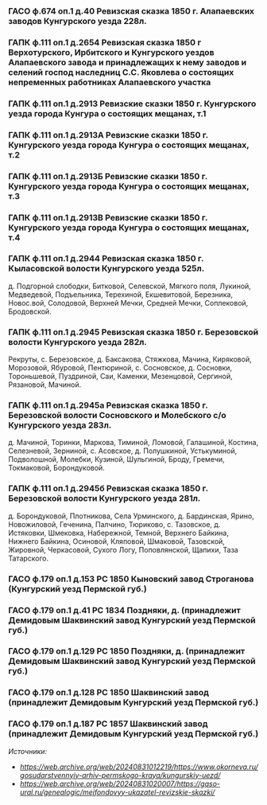 ### ГАСО ф.674 оп.1 д.40 Ревизская сказка 1850 г. Алапаевских заводов Кунгурского уезда 228л.

### ГАПК ф.111 оп.1 д.2654 Ревизская сказка 1850 г Верхотурского, Ирбитского и Кунгурского уездов Алапаевского завода и принадлежащих к нему заводов и селений господ наследниц С.С. Яковлева о состоящих непременных работниках Алапаевского участка

### ГАПК ф.111 оп.1 д.2913 Ревизские сказки 1850 г. Кунгурского уезда города Кунгура о состоящих мещанах, т.1
### ГАПК ф.111 оп.1 д.2913А	Ревизские сказки 1850 г. Кунгурского уезда города Кунгура о состоящих мещанах, т.2
### ГАПК ф.111 оп.1 д.2913Б	Ревизские сказки 1850 г. Кунгурского уезда города Кунгура о состоящих мещанах, т.3
### ГАПК ф.111 оп.1 д.2913В	Ревизские сказки 1850 г. Кунгурского уезда города Кунгура о состоящих мещанах, т.4

### ГАПК ф.111 оп.1 д.2944 Ревизская сказка 1850 г. Кыласовской волости Кунгурского уезда 525л.

д. Подгорной слободки, Битковой, Селевской, Мягкого поля, Лукиной, Медведевой, Подъельника, Терехиной, Екшевитовой, Березника, Новос.вой, Солодовой, Верхней Мечки, Средней Мечки, Соплековой, Бродовской.

### ГАПК ф.111 оп.1 д.2945 Ревизская сказка 1850 г. Березовской волости Кунгурского уезда 282л.

Рекруты, с. Березовское, д. Баксакова, Стяжкова, Мачина, Киряковой, Морозовой, Ябуровой, Пентюриной, с. Сосновское, д. Сосновки, Тороньшевой, Пуздриной, Саи, Каменки, Мезенцовой, Сергиной, Рязановой, Мачиной.

### ГАПК ф.111 оп.1 д.2945а Ревизская сказка 1850 г. Березовской волости Сосновского и Молебского с/о Кунгурского уезда 283л.

д. Мачиной, Торинки, Маркова, Тиминой, Ломовой, Галашиной, Костина, Селезневой, Зерниной, с. Асовское, д. Полушкиной, Устькуминой, Подволошной, Молебки, Кузиной, Шульгиной, Броду, Гремечи, Токмаковой, Борондуковой.

### ГАПК ф.111 оп.1 д.2945б Ревизская сказка 1850 г. Березовской волости Кунгурского уезда 281л.

д. Борондуковой, Плотникова, Села Урминского, д. Бардинская, Ярино, Новожиловой, Геченина, Палчино, Тюриково, с. Тазовское, д. Истяковки, Шмековка, Набережной, Темной, Верхнего Байкина, Нижнего Байкина, Осиновой, Кляповой, Шмаковой, Тазовской, Жировной, Черкасовой, Сухого Логу, Поповлянской, Щапихи, Таза Татарского.

### ГАСО ф.179 оп.1 д.153 РС 1850 Кыновский завод Строганова (Кунгурский уезд Пермской губ.)
### ГАСО ф.179 оп.1 д.41 РС 1834 Поздняки, д. (принадлежит Демидовым Шаквинский завод Кунгурский уезд Пермской губ.)
### ГАСО ф.179 оп.1 д.129 РС 1850 Поздняки, д. (принадлежит Демидовым Шаквинский завод Кунгурский уезд Пермской губ.)
### ГАСО ф.179 оп.1 д.128 РС 1850 Шаквинский завод (принадлежит Демидовым Кунгурский уезд Пермской губ.)
### ГАСО ф.179 оп.1 д.187 РС 1857 Шаквинский завод (принадлежит Демидовым Кунгурский уезд Пермской губ.)

_Источники:_

* _https://web.archive.org/web/20240831012219/https://www.okorneva.ru/gosudarstvennyiy-arhiv-permskogo-kraya/kungurskiy-uezd/_
* _https://web.archive.org/web/20240831020007/https://gaso-ural.ru/genealogic/mejfondovyy-ukazatel-revizskie-skazki/_
